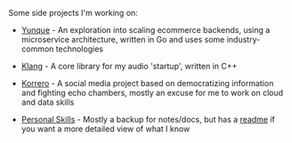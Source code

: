 Some side projects I'm working on:
- [Yunque](https://github.com/lukasmwerk/yunque) - An exploration into scaling ecommerce backends, using a microservice architecture, written in Go and uses some industry-common technologies
- [Klang](https://github.com/atalere-audio/klang) - A core library for my audio 'startup', written in C++
- [Korrero](https://github.com/korrero) - A social media project based on democratizing information and fighting echo chambers, mostly an excuse for me to work on cloud and data skills


- [Personal Skills](https://github.com/lukasmwerk/skills) - Mostly a backup for notes/docs, but has a [readme](https://github.com/lukasmwerk/skills/blob/main/README.md) if you want a more detailed view of what I know

